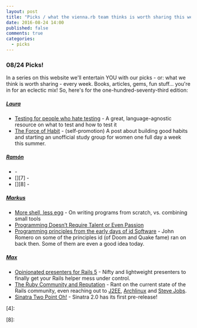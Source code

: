 ```yaml
---
layout: post
title: "Picks / what the vienna.rb team thinks is worth sharing this week"
date: 2016-08-24 14:00
published: false
comments: true
categories:
  - picks
---
```


### 08/24 Picks!

In a series on this website we'll entertain YOU with our picks - or: what we think is worth sharing - every week.
Books, articles, gems, fun stuff... you're in for an eclectic mix! So, here's for the one-hundred-seventy-third edition:


##### [Laura][1]
- [Testing for people who hate testing][2] - A great, language-agnostic resource on what to test and how to test it
- [The Force of Habit][3] - (self-promotion) A post about building good habits and starting an unofficial study group for women one full day a week this summer.

##### [Ramón][5]
- [][6] -
- [][7] -
- [][8] -

##### [Markus][9]
- [More shell, less egg][10] - On writing programs from scratch, vs. combining small tools
- [Programming Doesn’t Require Talent or Even Passion][11]
- [Programming principles from the early days of id Software][12] - John Romero on some of the principles id (of Doom and Quake fame) ran on back then. Some of them are even a good idea today.

##### [Max][13]
- [Opinionated presenters for Rails 5][14] - Nifty and lightweight presenters to finally get your Rails helper mess under control.
- [The Ruby Community and Reputation][15] - Rant on the current state of the Rails community, even reaching out to [J2EE][j2ee], [Archlinux][arch] and [Steve Jobs][steve].
- [Sinatra Two Point Oh!][16] - Sinatra 2.0 has its first pre-release!



[1]: http://www.twitter.com/alicetragedy
[2]: https://eev.ee/blog/2016/08/22/testing-for-people-who-hate-testing/
[3]: https://medium.com/@alicetragedy/the-force-of-habit-cb153e11a767
[4]:

[5]: https://twitter.com/senorhuidobro
[6]:
[7]:
[8]:

[9]: https://twitter.com/nuclearsquid
[10]: http://www.leancrew.com/all-this/2011/12/more-shell-less-egg/
[11]: http://feed.wordcorp.net/blog/post/programming-doesnt-require-talent-or-even-passion
[12]: http://www.gamasutra.com/view/news/279357/Programming_principles_from_the_early_days_of_id_Software.php

[13]: http://www.twitter.com/klappradla
[14]: https://github.com/endofunky/oprah
[15]: http://www.akitaonrails.com/2016/08/19/the-ruby-community-and-reputation
[16]: http://zzak.io/log/2016-08-22-sinatra-two-point-oh.html
[arch]: https://www.archlinux.org/
[j2ee]: https://en.wikipedia.org/wiki/Java_Platform,_Enterprise_Edition
[steve]: https://en.wikipedia.org/wiki/Steve_Jobs

